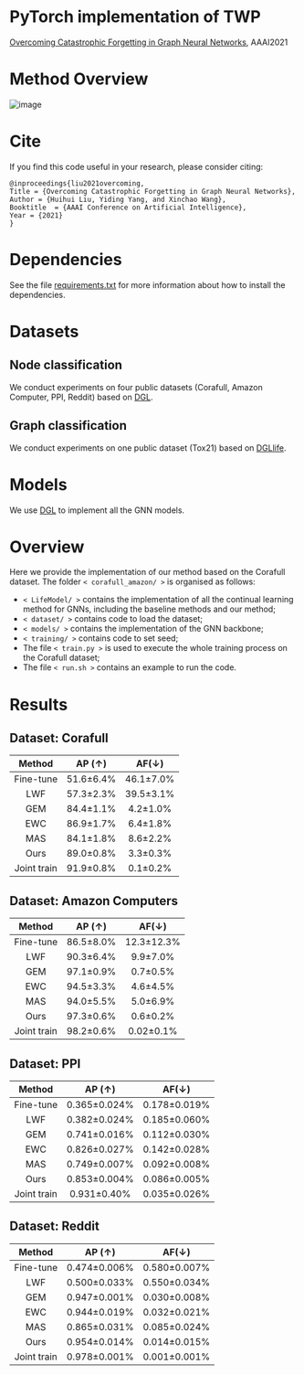# PyTorch implementation of TWP
[Overcoming Catastrophic Forgetting in Graph Neural Networks](https://arxiv.org/pdf/2012.06002.pdf), AAAI2021

# Method Overview
![image](https://github.com/hhliu79/TWP/blob/master/overview.png)

# Cite
If you find this code useful in your research, please consider citing:

    @inproceedings{liu2021overcoming,
	Title = {Overcoming Catastrophic Forgetting in Graph Neural Networks},
	Author = {Huihui Liu, Yiding Yang, and Xinchao Wang},
	Booktitle  = {AAAI Conference on Artificial Intelligence},
	Year = {2021}
    }

# Dependencies
See the file [requirements.txt](https://github.com/hhliu79/TWP/blob/master/requirements.txt) for more information about how to install the dependencies.

# Datasets
## Node classification
We conduct experiments on four public datasets (Corafull, Amazon Computer, PPI, Reddit) based on [DGL](https://docs.dgl.ai/en/0.4.x/).<br>

## Graph classification
We conduct experiments on one public dataset (Tox21) based on [DGLlife](https://lifesci.dgl.ai/index.html).

# Models
We use [DGL](https://docs.dgl.ai/en/0.4.x/) to implement all the GNN models.

# Overview
Here we provide the implementation of our method based on the Corafull dataset. The folder `< corafull_amazon/ >` is organised as follows:
* `< LifeModel/ >` contains the implementation of all the continual learning method for GNNs, including the baseline methods and our method;
* `< dataset/ >`  contains code to load the dataset; 
* `< models/ >` contains the implementation of the GNN backbone;
* `< training/ >` contains code to set seed;
* The file `< train.py >` is used to execute the whole training process on the Corafull dataset;
* The file `< run.sh >` contains an example to run the code.

# Results
## Dataset: Corafull

| Method | AP (↑) | AF(↓) |
| :---:         |     :---:      |     :---:    |
| Fine-tune   | 51.6±6.4%     | 46.1±7.0%    |
| LWF     | 57.3±2.3%     | 39.5±3.1%       |
| GEM   | 84.4±1.1%     | 4.2±1.0%    |
| EWC     | 86.9±1.7%     | 6.4±1.8%       |
| MAS   | 84.1±1.8%     | 8.6±2.2%    |
| Ours   | 89.0±0.8%     | 3.3±0.3%       |
| Joint train   | 91.9±0.8%     | 0.1±0.2%       |

## Dataset: Amazon Computers
| Method | AP (↑) | AF(↓) |
| :---:         |     :---:      |     :---:    |
| Fine-tune   | 86.5±8.0%     | 12.3±12.3%    |
| LWF     | 90.3±6.4%     | 9.9±7.0%       |
| GEM   | 97.1±0.9%     | 0.7±0.5%    |
| EWC     | 94.5±3.3%     | 4.6±4.5%       |
| MAS   | 94.0±5.5%     | 5.0±6.9%    |
| Ours   | 97.3±0.6%     | 0.6±0.2%       |
| Joint train   | 98.2±0.6%     | 0.02±0.1%       |

## Dataset: PPI
| Method | AP (↑) | AF(↓) |
| :---:         |     :---:      |     :---:    |
| Fine-tune   | 0.365±0.024%     | 0.178±0.019%    |
| LWF     | 0.382±0.024%     | 0.185±0.060%     |
| GEM   | 0.741±0.016%     | 0.112±0.030%   |
| EWC     | 0.826±0.027%     | 0.142±0.028%     |
| MAS   | 0.749±0.007%     | 0.092±0.008%   |
| Ours   | 0.853±0.004%     | 0.086±0.005%     |
| Joint train   | 0.931±0.40%     | 0.035±0.026%       |

## Dataset: Reddit
| Method | AP (↑) | AF(↓) |
| :---:         |     :---:      |     :---:    |
| Fine-tune   | 0.474±0.006%     | 0.580±0.007%    |
| LWF     | 0.500±0.033%     | 0.550±0.034%     |
| GEM   | 0.947±0.001%     | 0.030±0.008%   |
| EWC     | 0.944±0.019%     | 0.032±0.021%     |
| MAS   | 0.865±0.031%     | 0.085±0.024%   |
| Ours   | 0.954±0.014%     | 0.014±0.015%     |
| Joint train   | 0.978±0.001%     | 0.001±0.001%       |
